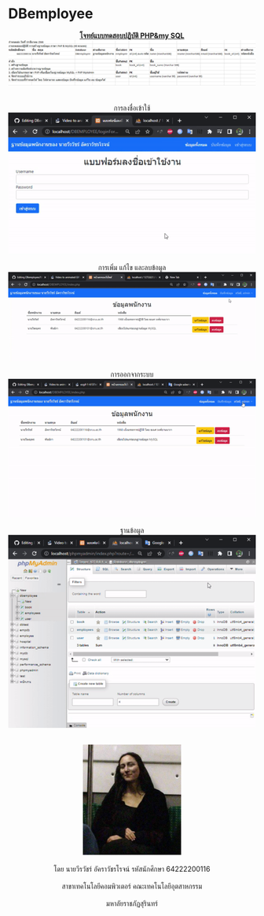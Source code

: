 # DBemployee

<div id="header" align="center">
  <u><b>โจทย์แบบทดสอบปฏิบัติ PHP&amp;my SQL</b></u>
  <br><img src="/image for GITHUB README/1.PracticeTest.png"/></br>
<br></br>
  การลงชื่อเข้าใช้
  <br><img src="/image for GITHUB README/2.login.gif"/></br>


  การเพิ่ม แก้ไข และลบข้อมูล
  <br><img src="/image for GITHUB README/3.add-edit-delete form.gif"/></br>

  การออกจากระบบ
  <br><img src="/image for GITHUB README/4.logout.gif"/></br>

  ฐานข้อมูล
  <br><img src="/image for GITHUB README/5.database.gif"/></br>

  <br><img src="/image for GITHUB README/Mona Lisa on train.png" width="200"/></br>
  <br>โดย นายวีรวัชร์ อัคราวัชรโรจน์ รหัสนักศึกษา 64222200116</br>
<br>สาขาเทคโนโลยีคอมพิวเตอร์ คณะเทคโนโลยีอุตสาหกรรม</br>
<br>มหาลัยราชภัฏสุรินทร์</br>
</div>
